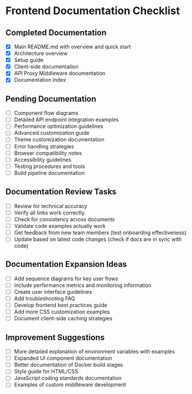 # Frontend Documentation Checklist

## Completed Documentation
- [x] Main README.md with overview and quick start
- [x] Architecture overview
- [x] Setup guide
- [x] Client-side documentation
- [x] API Proxy Middleware documentation
- [x] Documentation index

## Pending Documentation
- [ ] Component flow diagrams
- [ ] Detailed API endpoint integration examples
- [ ] Performance optimization guidelines
- [ ] Advanced customization guide
- [ ] Theme customization documentation
- [ ] Error handling strategies
- [ ] Browser compatibility notes
- [ ] Accessibility guidelines
- [ ] Testing procedures and tools
- [ ] Build pipeline documentation

## Documentation Review Tasks
- [ ] Review for technical accuracy
- [ ] Verify all links work correctly
- [ ] Check for consistency across documents
- [ ] Validate code examples actually work
- [ ] Get feedback from new team members (test onboarding effectiveness)
- [ ] Update based on latest code changes (check if docs are in sync with code)

## Documentation Expansion Ideas
- [ ] Add sequence diagrams for key user flows
- [ ] Include performance metrics and monitoring information
- [ ] Create user interface guidelines
- [ ] Add troubleshooting FAQ
- [ ] Develop frontend best practices guide
- [ ] Add more CSS customization examples
- [ ] Document client-side caching strategies

## Improvement Suggestions
- [ ] More detailed explanation of environment variables with examples
- [ ] Expanded UI component documentation
- [ ] Better documentation of Docker build stages
- [ ] Style guide for HTML/CSS
- [ ] JavaScript coding standards documentation
- [ ] Examples of custom middleware development 